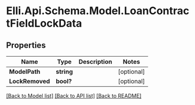 # Elli.Api.Schema.Model.LoanContractFieldLockData
## Properties

Name | Type | Description | Notes
------------ | ------------- | ------------- | -------------
**ModelPath** | **string** |  | [optional] 
**LockRemoved** | **bool?** |  | [optional] 

[[Back to Model list]](../README.md#documentation-for-models) [[Back to API list]](../README.md#documentation-for-api-endpoints) [[Back to README]](../README.md)

